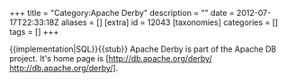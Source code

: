 +++
title = "Category:Apache Derby"
description = ""
date = 2012-07-17T22:33:18Z
aliases = []
[extra]
id = 12043
[taxonomies]
categories = []
tags = []
+++

{{implementation|SQL}}{{stub}}
Apache Derby is part of the Apache DB project.  It's home page is [http://db.apache.org/derby/ http://db.apache.org/derby/].
